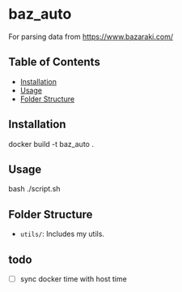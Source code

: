 # baz_auto

For parsing data from https://www.bazaraki.com/

## Table of Contents

- [Installation](#installation)
- [Usage](#usage)
- [Folder Structure](#folder-structure)

## Installation

docker build -t baz_auto .

## Usage

bash ./script.sh

## Folder Structure

- `utils/`: Includes my utils.

## todo
- [ ] sync docker time with host time

